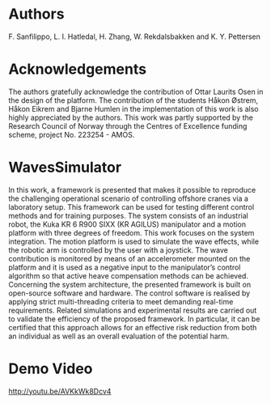 Authors
================
F. Sanfilippo, L. I. Hatledal, H. Zhang, W. Rekdalsbakken and K. Y. Pettersen

Acknowledgements
================
The authors gratefully acknowledge the contribution of Ottar Laurits Osen in the design of the platform. The contribution of the students Håkon Østrem, Håkon Eikrem and Bjarne Humlen in the implementation of this work is also highly appreciated by the authors. This work was partly supported by the Research Council of Norway through the Centres of Excellence funding scheme, project No. 223254 - AMOS.

WavesSimulator
==============

In this work, a framework is presented that makes it possible to reproduce the challenging operational scenario of controlling offshore cranes via a laboratory setup. This framework can be used for testing different control methods and for training purposes. The system consists of an industrial robot, the Kuka KR 6 R900 SIXX (KR AGILUS) manipulator and a motion platform with three degrees of freedom. This work focuses on the system integration. The motion platform is used to simulate the wave effects, while the robotic arm is controlled by the user with a joystick. The wave contribution is monitored by means of an accelerometer mounted on the platform and it is used as a negative input to the manipulator’s control algorithm so that active heave compensation methods can be achieved. Concerning the system architecture, the presented framework is built on open-source software and hardware. The control software is realised by applying strict multi-threading criteria to meet demanding real-time requirements. Related simulations and experimental results are carried out to validate the efficiency of the proposed framework. In particular, it can be certified that this approach allows for an effective risk reduction from both an individual as well as an overall evaluation of the potential harm.

Demo Video
================
http://youtu.be/AVKkWk8Dcv4
